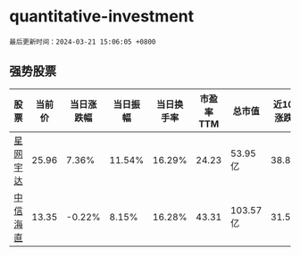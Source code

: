 # quantitative-investment

`最后更新时间：2024-03-21 15:06:05 +0800`

## 强势股票

|股票|当前价|当日涨跌幅|当日振幅|当日换手率|市盈率TTM|总市值|近10日涨跌幅|
|----|----|----|----|----|----|----|----|
|[星网宇达](https://xueqiu.com/S/SZ002829)|25.96|7.36%|11.54%|16.29%|24.23|53.95亿|38.82%|
|[中信海直](https://xueqiu.com/S/SZ000099)|13.35|-0.22%|8.15%|16.28%|43.31|103.57亿|31.53%|
